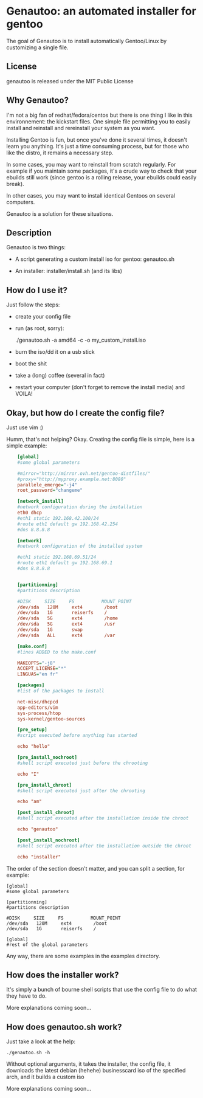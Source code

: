 # Genautoo: an automated installer for gentoo

The goal of Genautoo is to install automatically Gentoo/Linux by customizing a single file.

## License

genautoo is released under the MIT Public License

## Why Genautoo?

I'm not a big fan of redhat/fedora/centos but there is one thing I like in this environnement: the kickstart files.
One simple file permitting you to easily install and reinstall and rereinstall your system as you want.

Installing Gentoo is fun, but once you've done it several times, it doesn't learn you anything.
It's just a time consuming process, but for those who like the distro, it remains a necessary step. 

In some cases, you may want to reinstall from scratch regularly. For example if you maintain some packages,
it's a crude way to check that your ebuilds still work (since gentoo is a rolling release, your ebuilds could easily break).

In other cases, you may want to install identical Gentoos on several computers.

Genautoo is a solution for these situations.

## Description

Genautoo is two things:

- A script generating a custom install iso for gentoo: genautoo.sh

- An installer: installer/install.sh (and its libs)

## How do I use it?

Just follow the steps:

- create your config file 
    
- run (as root, sorry):

    ./genautoo.sh -a amd64 -c <path to your config file> -o my_custom_install.iso

- burn the iso/dd it on a usb stick

- boot the shit

- take a (long) coffee (several in fact)

- restart your computer (don't forget to remove the install media) and VOILA!

## Okay, but how do I create the config file?

Just use vim :) 

Humm, that's not helping? Okay. Creating the config file is simple, here is a simple example:

```ini
    [global]
    #some global parameters

    #mirror="http://mirror.ovh.net/gentoo-distfiles/"
    #proxy="http://myproxy.example.net:8080"
    parallele_emerge="-j4"
    root_password="changeme"

    [network_install]
    #network configuration during the installation
    eth0 dhcp
    #eth1 static 192.168.42.100/24
    #route eth1 default gw 192.168.42.254
    #dns 8.8.8.8

    [network]
    #network configuration of the installed system

    #eth1 static 192.168.69.51/24
    #route eth1 default gw 192.168.69.1
    #dns 8.8.8.8


    [partitionning]
    #partitions description

    #DISK     SIZE     FS          MOUNT_POINT
    /dev/sda   120M     ext4        /boot
    /dev/sda   1G       reiserfs    /
    /dev/sda   5G       ext4        /home
    /dev/sda   5G       ext4        /usr
    /dev/sda   1G       swap
    /dev/sda   ALL      ext4        /var

    [make.conf]
    #lines ADDED to the make.conf

    MAKEOPTS="-j8"
    ACCEPT_LICENSE="*"
    LINGUAS="en fr"

    [packages]
    #list of the packages to install

    net-misc/dhcpcd
    app-editors/vim
    sys-process/htop
    sys-kernel/gentoo-sources

    [pre_setup]
    #script executed before anything has started

    echo "hello"

    [pre_install_nochroot]
    #shell script executed just before the chrooting

    echo "I"

    [pre_install_chroot]
    #shell script executed just after the chrooting

    echo "am"

    [post_install_chroot]
    #shell script executed after the installation inside the chroot

    echo "genautoo"

    [post_install_nochroot]
    #shell script executed after the installation outside the chroot

    echo "installer"
```
The order of the section doesn't matter, and you can split a section, for example:

    [global]
    #some global parameters

    [partitionning]
    #partitions description

    #DISK     SIZE     FS          MOUNT_POINT
    /dev/sda   120M     ext4        /boot
    /dev/sda   1G       reiserfs    /

    [global]
    #rest of the global parameters

Any way, there are some examples in the examples directory.

## How does the installer work?

It's simply a bunch of bourne shell scripts that use the config file to do what they have to do.

More explanations coming soon...

## How does genautoo.sh work?

Just take a look at the help:

    ./genautoo.sh -h

Without optional arguments, it takes the installer, the config file, it downloads the latest debian (hehehe) businesscard iso of the specified arch, and it builds a custom iso

More explanations coming soon...


